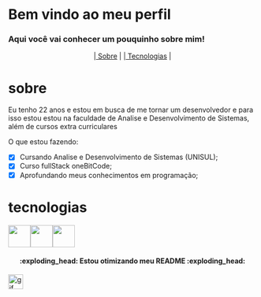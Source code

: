 # Bem vindo ao meu perfil
<h3>Aqui você vai conhecer um pouquinho sobre mim! </h3>
<p align="center">
|<a href=#sobre> Sobre</a> |
|<a href=#tecnologias> Tecnologias</a> |
</p>

# sobre
<p>Eu tenho 22 anos e estou em busca de me tornar um desenvolvedor e para isso estou estou na faculdade de Analise e Desenvolvimento de Sistemas, além de cursos extra curriculares </p>

O que estou fazendo:
- [x] Cursando Analise e Desenvolvimento de Sistemas (UNISUL);
- [x] Curso fullStack oneBitCode;
- [x] Aprofundando meus conhecimentos em programação;

# tecnologias

<img src="https://cdn.jsdelivr.net/gh/devicons/devicon/icons/html5/html5-plain-wordmark.svg" width=45px height=45px /><img src="https://cdn.jsdelivr.net/gh/devicons/devicon/icons/css3/css3-plain-wordmark.svg" width=45px height=45px /><img src="https://cdn.jsdelivr.net/gh/devicons/devicon/icons/javascript/javascript-original.svg" width=45px height=45px />
          
<h4 align="center">:exploding_head: Estou otimizando meu README :exploding_head: </h4>          

<img alt="gif legal" title="Readme" src="https://media0.giphy.com/media/dxn6fRlTIShoeBr69N/giphy.webp?cid=ecf05e477ieb47qv524p3h9emcmzfp4bakds4z5on12egzu9&rid=giphy.webp&ct=g" width=30px height=30px>
